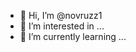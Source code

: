 - 👋 Hi, I’m @novruzz1
- 👀 I’m interested in ...
- 🌱 I’m currently learning ...

<!---
novruzz1/novruzz1 is a ✨ special ✨ repository because its `README.md` (this file) appears on your GitHub profile.
You can click the Preview link to take a look at your changes.
--->
